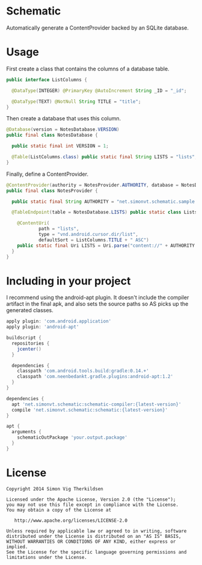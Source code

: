 Schematic
=========

Automatically generate a ContentProvider backed by an SQLite database.


Usage
=====

First create a class that contains the columns of a database table.

```java
public interface ListColumns {

  @DataType(INTEGER) @PrimaryKey @AutoIncrement String _ID = "_id";

  @DataType(TEXT) @NotNull String TITLE = "title";
}
```


Then create a database that uses this column.

```java
@Database(version = NotesDatabase.VERSION)
public final class NotesDatabase {

  public static final int VERSION = 1;

  @Table(ListColumns.class) public static final String LISTS = "lists";
}
```


Finally, define a ContentProvider.

```java
@ContentProvider(authority = NotesProvider.AUTHORITY, database = NotesDatabase.class)
public final class NotesProvider {

  public static final String AUTHORITY = "net.simonvt.schematic.sample.NotesProvider";

  @TableEndpoint(table = NotesDatabase.LISTS) public static class Lists {

    @ContentUri(
            path = "lists",
            type = "vnd.android.cursor.dir/list",
            defaultSort = ListColumns.TITLE + " ASC")
    public static final Uri LISTS = Uri.parse("content://" + AUTHORITY + "/lists");
  }
}
```


Including in your project
=========================

I recommend using the android-apt plugin. It doesn't include the compiler artifact in the final apk, and also sets the source paths so AS picks up the generated classes.

```groovy
apply plugin: 'com.android.application'
apply plugin: 'android-apt'

buildscript {
  repositories {
    jcenter()
  }

  dependencies {
    classpath 'com.android.tools.build:gradle:0.14.+'
    classpath 'com.neenbedankt.gradle.plugins:android-apt:1.2'
  }
}

dependencies {
  apt 'net.simonvt.schematic:schematic-compiler:{latest-version}'
  compile 'net.simonvt.schematic:schematic:{latest-version}'
}

apt {
  arguments {
    schematicOutPackage 'your.output.package'
  }
}
```


License
=======

    Copyright 2014 Simon Vig Therkildsen

    Licensed under the Apache License, Version 2.0 (the "License");
    you may not use this file except in compliance with the License.
    You may obtain a copy of the License at

       http://www.apache.org/licenses/LICENSE-2.0

    Unless required by applicable law or agreed to in writing, software
    distributed under the License is distributed on an "AS IS" BASIS,
    WITHOUT WARRANTIES OR CONDITIONS OF ANY KIND, either express or implied.
    See the License for the specific language governing permissions and
    limitations under the License.
